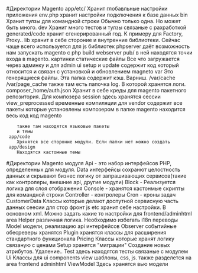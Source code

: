 #Директории Magento
	app/etc/
	 Хранит глобавльные настройки приложения
	env.php хранит настройки подключения к базе данных
	bin
		Хранит тулзы  для командной строки
		Обычно только одна. Но может быть много.
	dev
		Хранит много тестов и тулзы связаные с рахработкой
	generated/code
		хранит сгенерированный год. К примеру для Factory, Proxy..
	lib
		хранит в себе стороние и внутренние библиотеки. Сейчас чаще всего используется для js библиотек
	phpserver
		даёт возможность нам запускать magento c php build webserver
	pub/
		в ней находятся точки входа в magento.
		картинки
		статические файлы
		Все что загружается через админку и для admin ui
	setup и update 
		содержит код который относится и связан с установкой и обновлением magneto 
	 var
	 	Это генерящиеся файлы.
	 	Эта папка содержит кэш. Варниш.
	 	/var/cache /var/page_cache 
	 	также там есть папочка log. В которой хранятся логи.
	 	composer_home/auth.json Хранит в себе креды для magento пакетного репозитория. Для композера
	 session
	 	здесь хранятся сессии
	 view_preprocessed
	 	временные компиляции для
	 vendor
	 	содержит все пакеты которые установлены композером
	 	в папке magento находится весь код код magento

	 	также там находятся языковые пакеты
	 	и темы
	 app/code
	 	Хрянятся все стороние модули. Если папки нет можно создать
	 app/design
	 	Находятся кастомные темы

#Директории Magento модуля
	Api -  это набор интерфейсов PHP, определенных для модуля.
	Data интерфейсы сохранют целостность данных и скрывают бизнес логику
	от запрашивающих сервисов(такие как контролеры, внешние api, другие модули)
	Block - Реализуется логика для слоя отображения
	Console - хранятся кастонмые скрипты для командной строки
	Controller - контролеры
	Cron - кроны задач
	CustomerData Классы которые делают доспутной сервисную часть данных сеесии для 
		стор фронт js
	etc хранит себе настройки. В основном xml. Можно задать какие то настройки для 
		frontend/adminhtml area
	Helper различная логика. Необходимо избегать
	i18n переводы
	Model модели, реализацию аpi интерфейсов
	Observer событийные обесреверы хранятся
	Plugin хранятся классы для расширения стандартного функционала
	Pricing Классы которые хранят логику связаную с ценами
	Setup хранятся "миграции" Создание новых атрибутов. Удаление..
	Test здесь находятся тесты связаные с модулем
	Ui Классы для ui components
	view шаблоны, css, js. также разделется на area frontend adminhtml
	ViewModel Здесь хранятся вью модели


